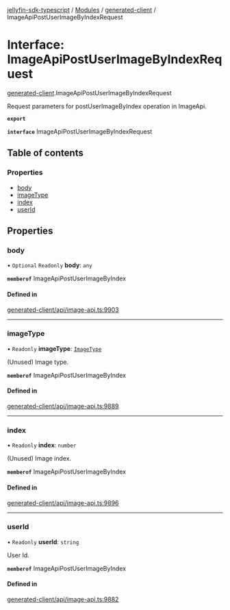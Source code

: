 [jellyfin-sdk-typescript](../README.md) / [Modules](../modules.md) / [generated-client](../modules/generated_client.md) / ImageApiPostUserImageByIndexRequest

# Interface: ImageApiPostUserImageByIndexRequest

[generated-client](../modules/generated_client.md).ImageApiPostUserImageByIndexRequest

Request parameters for postUserImageByIndex operation in ImageApi.

**`export`**

**`interface`** ImageApiPostUserImageByIndexRequest

## Table of contents

### Properties

- [body](generated_client.ImageApiPostUserImageByIndexRequest.md#body)
- [imageType](generated_client.ImageApiPostUserImageByIndexRequest.md#imagetype)
- [index](generated_client.ImageApiPostUserImageByIndexRequest.md#index)
- [userId](generated_client.ImageApiPostUserImageByIndexRequest.md#userid)

## Properties

### body

• `Optional` `Readonly` **body**: `any`

**`memberof`** ImageApiPostUserImageByIndex

#### Defined in

[generated-client/api/image-api.ts:9903](https://github.com/thornbill/jellyfin-sdk-typescript/blob/c0c5b18/src/generated-client/api/image-api.ts#L9903)

___

### imageType

• `Readonly` **imageType**: [`ImageType`](../enums/generated_client.ImageType.md)

(Unused) Image type.

**`memberof`** ImageApiPostUserImageByIndex

#### Defined in

[generated-client/api/image-api.ts:9889](https://github.com/thornbill/jellyfin-sdk-typescript/blob/c0c5b18/src/generated-client/api/image-api.ts#L9889)

___

### index

• `Readonly` **index**: `number`

(Unused) Image index.

**`memberof`** ImageApiPostUserImageByIndex

#### Defined in

[generated-client/api/image-api.ts:9896](https://github.com/thornbill/jellyfin-sdk-typescript/blob/c0c5b18/src/generated-client/api/image-api.ts#L9896)

___

### userId

• `Readonly` **userId**: `string`

User Id.

**`memberof`** ImageApiPostUserImageByIndex

#### Defined in

[generated-client/api/image-api.ts:9882](https://github.com/thornbill/jellyfin-sdk-typescript/blob/c0c5b18/src/generated-client/api/image-api.ts#L9882)

